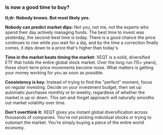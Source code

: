 ### Is now a good time to buy?

**tl;dr: Nobody knows. But most likely yes.**

**Nobody can predict market dips:** Not you, not me, not the experts who spend their day actively managing funds. The best time to invest was yesterday, the second-best time is today. There is a good chance the price continues to rise while you wait for a dip, and by the time a correction finally comes, it dips down to a price that's higher than today's.

**Time in the market beats timing the market:** XEQT is a solid, diversified ETF that holds the entire global stock market. Over the long run (15+ years), these short-term price movements become noise. What matters is getting your money working for you as soon as possible.

**Consistency is key:** Instead of trying to find the "perfect" moment, focus on regular investing. Decide on your investment budget, then set up automatic purchases monthly or bi-weekly, regardless of whether the market is up or down. This set-and-forget approach will naturally smooths out market volatility over time.

**Don't overthink it:** XEQT gives you instant global diversification across thousands of companies. You're not picking individual stocks or trying to outsmart the market. You're simply buying a piece of the entire world economy.

